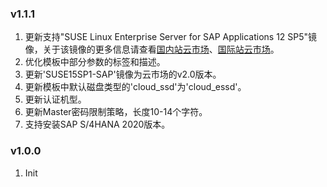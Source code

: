 ### v1.1.1
 1. 更新支持"SUSE Linux Enterprise Server for SAP Applications 12 SP5"镜像，关于该镜像的更多信息请查看[国内站云市场](https://market.aliyun.com/products/57742013/cmjj00043113.html)、[国际站云市场](https://marketplace.alibabacloud.com/products/56732001/_em_SUSE_em_em_Linux_em_em_Enterprise_em_em_Server_em_for_SAP_Applications_12_SP5-sgcmjj00024959.html)。
 2. 优化模板中部分参数的标签和描述。
 3. 更新'SUSE15SP1-SAP'镜像为云市场的v2.0版本。
 4. 更新模板中默认磁盘类型的'cloud_ssd'为'cloud_essd'。
 5. 更新认证机型。
 6. 更新Master密码限制策略，长度10-14个字符。
 7. 支持安装SAP S/4HANA 2020版本。

### v1.0.0
1. Init